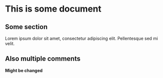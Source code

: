 # This is some document

## Some section

Lorem ipsum dolor sit amet, consectetur adipiscing elit.
Pellentesque sed mi velit.

[//]: # (Donec vel purus vitae nunc vestibulum vulputate.)
[//]: # (Integer pharetra mauris sem, aliquet aliquet diam elementum id.)
[//]: # (Ut vel est quis purus dignissim lobortis.)

## Also multiple comments

**Might be changed**

[//]: # (
Curabitur venenatis dignissim tincidunt.
Nulla et venenatis tellus.
)

[//]: # (Vestibulum suscipit nisl nec tempor rutrum.
Nam efficitur, mauris eu tincidunt pretium, 
turpis augue blandit sem, 
vitae luctus neque nisl non mi.)
